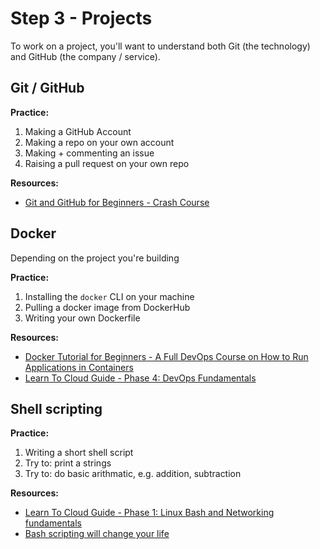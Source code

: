 
# Step 3 - Projects

To work on a project, you'll want to understand both Git (the technology) and GitHub (the company / service). 

## Git / GitHub

**Practice:**
1. Making a GitHub Account
1. Making a repo on your own account
1. Making + commenting an issue
1. Raising a pull request on your own repo

**Resources:**
- [Git and GitHub for Beginners - Crash Course](https://www.youtube.com/watch?v=RGOj5yH7evk)

## Docker

Depending on the project you're building

**Practice:**
1. Installing the `docker` CLI on your machine
1. Pulling a docker image from DockerHub
1. Writing your own Dockerfile

**Resources:**
- [Docker Tutorial for Beginners - A Full DevOps Course on How to Run Applications in Containers](https://www.youtube.com/watch?v=fqMOX6JJhGo)
- [Learn To Cloud Guide - Phase 4: DevOps Fundamentals](https://learntocloud.guide/#/phase4/README) 

## Shell scripting

**Practice:**
1. Writing a short shell script
2. Try to: print a strings
3. Try to: do basic arithmatic, e.g. addition, subtraction

**Resources:**
- [Learn To Cloud Guide - Phase 1: Linux Bash and Networking fundamentals](https://learntocloud.guide/#/phase1/README?id=phase-1-linux-bash-and-networking-fundamentals)
- [Bash scripting will change your life](https://www.youtube.com/watch?v=7qd5sqazD7k)
